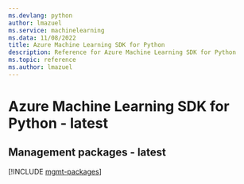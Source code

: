 ```yaml
---
ms.devlang: python
author: lmazuel
ms.service: machinelearning
ms.data: 11/08/2022
title: Azure Machine Learning SDK for Python
description: Reference for Azure Machine Learning SDK for Python
ms.topic: reference
ms.author: lmazuel
---
```

# Azure Machine Learning SDK for Python - latest

## Management packages - latest
[!INCLUDE [mgmt-packages](machine-learning-mgmt-index.md)]
